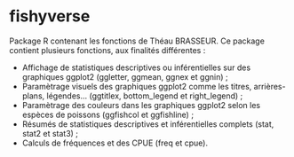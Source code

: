 # fishyverse
Package R contenant les fonctions de Théau BRASSEUR.
Ce package contient plusieurs fonctions, aux finalités différentes :
  -  Affichage de statistiques descriptives ou inférentielles sur des graphiques ggplot2 (ggletter, ggmean, ggnex et ggnin) ;
  -  Paramètrage visuels des graphiques ggplot2 comme les titres, arrières-plans, légendes... (ggtitlex, bottom_legend et right_legend) ;
  -  Paramètrage des couleurs dans les graphiques ggplot2 selon les espèces de poissons (ggfishcol et ggfishline) ;
  -  Résumés de statistiques descriptives et inférentielles complets (stat, stat2 et stat3) ;
  -  Calculs de fréquences et des CPUE (freq et cpue).
